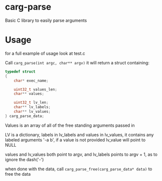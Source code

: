# carg-parse

Basic C library to easily parse arguments

# Usage

for a full example of usage look at test.c

Call
`carg_parse(int argc, char** argv)`
it will return a struct containing:
```c
typedef struct 
{
    char* exec_name;

    uint32_t values_len;
    char** values;

    uint32_t lv_len;
    char** lv_labels;
    char** lv_values;
} carg_parse_data;
```

Values is an array of all of the free standing arguments passed in

LV is a dictionary, labels in lv_labels and values in lv_values, it contains any labeled arguments '-a b', if a value is not provided lv_value will point to NULL

values and lv_values both point to argv, and lv_labels points to argv + 1, as to ignore the dash('-')

when done with the data, call
`carg_parse_free(carg_parse_data* data)`
to free the data
